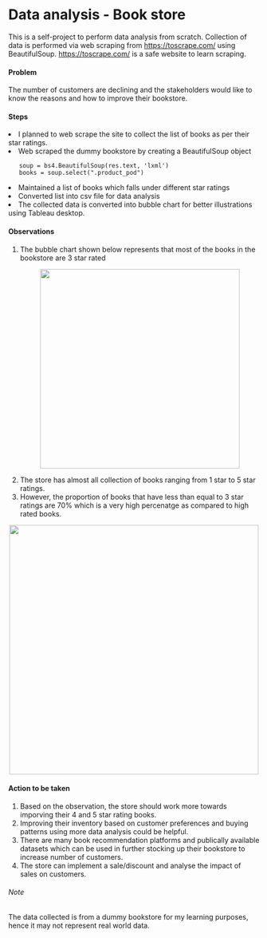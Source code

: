 # Data analysis - Book store

This is a self-project to perform data analysis from scratch.
Collection of data is performed via web scraping from https://toscrape.com/ using BeautifulSoup. https://toscrape.com/ is a safe website to learn scraping.


#### Problem ####

The number of customers are declining and the stakeholders would like to know the reasons and how to improve their bookstore.

#### Steps ####

<li> I planned to web scrape the site to collect the list of books as per their star ratings. </li>

<li> Web scraped the dummy bookstore by creating a BeautifulSoup object </li>
   
```
   soup = bs4.BeautifulSoup(res.text, 'lxml')
   books = soup.select(".product_pod")
```    
<li> Maintained a list of books which falls under different star ratings </li>
<li> Converted list into csv file for data analysis </li>
<li> The collected data is converted into bubble chart for better illustrations using Tableau desktop. </li>

#### Observations ####
<ol>
<li> The bubble chart shown below represents that most of the books in the bookstore are 3 star rated </li>
  
  
<p align="center"><img src="https://github.com/ishriya/data_analysis_bookstore/blob/main/No.%20of%20books.png" width="400" /></p>

<li> The store has almost all collection of books ranging from 1 star to 5 star ratings. </li>
<li> However, the proportion of books that have less than equal to 3 star ratings are 70% which is a very high percenatge as compared to high rated books. </li>
</ol>


<p align="center"><img src="https://github.com/ishriya/data_analysis_bookstore/blob/main/percentage_of_ratings.png" width="500" /></p>

  
#### Action to be taken ####
  
1. Based on the observation, the store should work more towards imporving their 4 and 5 star rating books.
2. Improving their inventory based on customer preferences and buying patterns using more data analysis could be helpful.
3. There are many book recommendation platforms and publically available datasets which can be used in further stocking up their bookstore to increase number of customers.
4. The store can implement a sale/discount and analyse the impact of sales on customers.
 

###### Note ###### 
The data collected is from a dummy bookstore for my learning purposes, hence it may not represent real world data.
